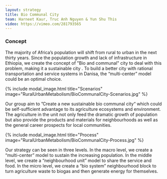 ```yaml
---
layout: strategy
title: Bio Communal City
team: Harneet Kaur, Truc Anh Nguyen & Yun Shu This
video: https://vimeo.com/281793565
---
```


### Concept

The majority of Africa’s population will shift from rural to urban in the next thirty years. Since the population growth and lack of infrastructure in Ethiopia, we create the concept of "Bio and communal" city to deal with this problem, making it a sustainable city . To build a better city with rational transportation and service systems in Danisa, the “multi-center” model could be an optimal choice.  

{% include modal_image.html title="Scenarios" image="RuralUrbanMetabolism/BioCommunalCity-Scenarios.jpg" %}

Our group aim to ”Create a new sustainable bio communal city“ which could be self-sufficient advantage to its agriculture ecosystems and environment. The agriculture in the unit not only feed the dramatic growth of population but also provide the products and materials for neighbourhoods as well as the general career prospects for local communities.

{% include modal_image.html title="Process" image="RuralUrbanMetabolism/BioCommunalCity-Process.jpg" %}

Our strategy can be seen in three levels. In the macro level, we create a “multi-center” model to sustain the increasing population. In the middle level, we create a “neighbourhood unit” model to share the service and food. In the micro level, we create a “bio system” neighbourhood block to turn agriculture waste to biogas and then generate energy for themselves. 
